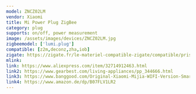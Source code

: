 ```yaml
---
model: ZNCZ02LM
vendor: Xiaomi
title: Mi Power Plug ZigBee
category: plug
supports: on/off, power measurement
image: /assets/images/devices/ZNCZ02LM.jpg
zigbeemodel: ['lumi.plug']
compatible: [z2m,deconz,zha,iob]
zigate: https://zigate.fr/le-materiel-compatible-zigate/compatible/prisepilote
mlink: 
link: https://www.aliexpress.com/item/32714912463.html
link2: https://www.gearbest.com/living-appliances/pp_344666.html
link3: https://www.banggood.com/Original-Xiaomi-Mijia-WIFI-Version-Smart-Switch-Socket-Work-With-Xiaomi-Multifunctional-Gatewa-p-1402496.html
link4: https://www.amazon.de/dp/B07FLV1LR2
---
```

